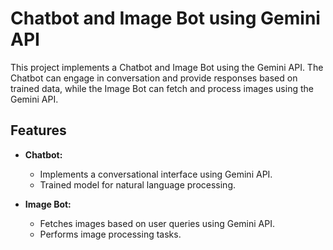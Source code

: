 # Chatbot and Image Bot using Gemini API

This project implements a Chatbot and Image Bot using the Gemini API. The Chatbot can engage in conversation and provide responses based on trained data, while the Image Bot can fetch and process images using the Gemini API.

## Features

- **Chatbot:**
  - Implements a conversational interface using Gemini API.
  - Trained model for natural language processing.

- **Image Bot:**
  - Fetches images based on user queries using Gemini API.
  - Performs image processing tasks.
